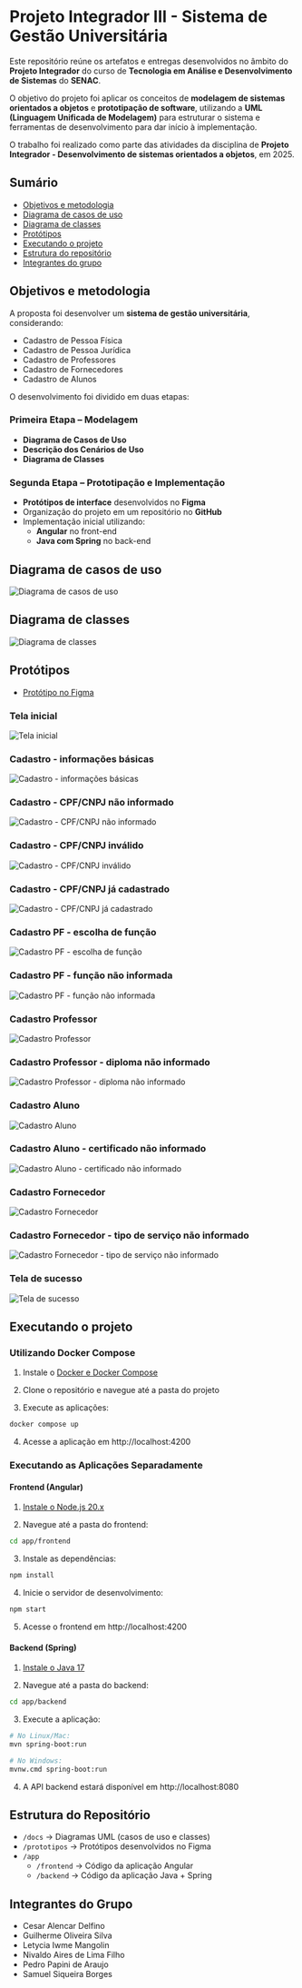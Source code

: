 # Projeto Integrador III - Sistema de Gestão Universitária

Este repositório reúne os artefatos e entregas desenvolvidos no âmbito do **Projeto Integrador** do curso de **Tecnologia em Análise e Desenvolvimento de Sistemas** do **SENAC**.

O objetivo do projeto foi aplicar os conceitos de **modelagem de sistemas orientados a objetos** e **prototipação de software**,
utilizando a **UML (Linguagem Unificada de Modelagem)** para estruturar o sistema e ferramentas de desenvolvimento para dar início à implementação.

O trabalho foi realizado como parte das atividades da disciplina de **Projeto Integrador - Desenvolvimento de sistemas orientados a objetos**, em 2025.

## Sumário

- [Objetivos e metodologia](#objetivos-e-metodologia)
- [Diagrama de casos de uso](#diagrama-de-casos-de-uso)
- [Diagrama de classes](#diagrama-de-classes)
- [Protótipos](#protótipos)
- [Executando o projeto](#executando-o-projeto)
- [Estrutura do repositório](#estrutura-do-repositório)
- [Integrantes do grupo](#integrantes-do-grupo)

## Objetivos e metodologia

A proposta foi desenvolver um **sistema de gestão universitária**, considerando:

- Cadastro de Pessoa Física
- Cadastro de Pessoa Jurídica
- Cadastro de Professores
- Cadastro de Fornecedores
- Cadastro de Alunos

O desenvolvimento foi dividido em duas etapas:

### Primeira Etapa – Modelagem

- **Diagrama de Casos de Uso**
- **Descrição dos Cenários de Uso**
- **Diagrama de Classes**

### Segunda Etapa – Prototipação e Implementação

- **Protótipos de interface** desenvolvidos no **Figma**
- Organização do projeto em um repositório no **GitHub**
- Implementação inicial utilizando:
  - **Angular** no front-end
  - **Java com Spring** no back-end

## Diagrama de casos de uso

![Diagrama de casos de uso](docs/diagrama_casos_de_uso.png)

## Diagrama de classes

![Diagrama de classes](docs/diagrama_classes.png)

## Protótipos

- [Protótipo no Figma](https://www.figma.com/design/hF6Qumy1BqxiQK9tT2HxZT/Projeto-Integrador--PI-?node-id=0-1&t=sD4js2QupqKqUeQx-1)

### Tela inicial

![Tela inicial](prototipos/tela_inicial.png)

### Cadastro - informações básicas

![Cadastro - informações básicas](prototipos/cadastro_pessoa.png)

### Cadastro - CPF/CNPJ não informado

![Cadastro - CPF/CNPJ não informado](prototipos/identificacao_nao_informado.png)

### Cadastro - CPF/CNPJ inválido

![Cadastro - CPF/CNPJ inválido](prototipos/identificao_invalido.png)

### Cadastro - CPF/CNPJ já cadastrado

![Cadastro - CPF/CNPJ já cadastrado](prototipos/ja_cadastrado.png)

### Cadastro PF - escolha de função

![Cadastro PF - escolha de função](prototipos/escolha_funcao.png)

### Cadastro PF - função não informada

![Cadastro PF - função não informada](prototipos/funcao_nao_informada.png)

### Cadastro Professor

![Cadastro Professor](prototipos/cadastro_professor.png)

### Cadastro Professor - diploma não informado

![Cadastro Professor - diploma não informado](prototipos/diploma_nao_informado.png)

### Cadastro Aluno

![Cadastro Aluno](prototipos/cadastro_aluno.png)

### Cadastro Aluno - certificado não informado

![Cadastro Aluno - certificado não informado](prototipos/certificado_nao_informado.png)

### Cadastro Fornecedor

![Cadastro Fornecedor](prototipos/cadastro_fornecedor.png)

### Cadastro Fornecedor - tipo de serviço não informado

![Cadastro Fornecedor - tipo de serviço não informado](prototipos/tipo_servico_nao_informado.png)

### Tela de sucesso

![Tela de sucesso](prototipos/tela_sucesso.png)

## Executando o projeto

### Utilizando Docker Compose

1. Instale o [Docker e Docker Compose](https://docs.docker.com/compose/install/)

2. Clone o repositório e navegue até a pasta do projeto

3. Execute as aplicações:

```bash
docker compose up
```

4. Acesse a aplicação em http://localhost:4200

### Executando as Aplicações Separadamente

#### Frontend (Angular)

1. [Instale o Node.js 20.x](https://nodejs.org/en/download)

2. Navegue até a pasta do frontend:

```bash
cd app/frontend
```

3. Instale as dependências:

```bash
npm install
```

4. Inicie o servidor de desenvolvimento:

```bash
npm start
```

5. Acesse o frontend em http://localhost:4200

#### Backend (Spring)

1. [Instale o Java 17](https://www.oracle.com/br/java/technologies/downloads/)

2. Navegue até a pasta do backend:

```bash
cd app/backend
```

3. Execute a aplicação:

```bash
# No Linux/Mac:
mvn spring-boot:run

# No Windows:
mvnw.cmd spring-boot:run
```

4. A API backend estará disponível em http://localhost:8080

## Estrutura do Repositório

- `/docs` → Diagramas UML (casos de uso e classes)
- `/prototipos` → Protótipos desenvolvidos no Figma
- `/app`
  - `/frontend` → Código da aplicação Angular
  - `/backend` → Código da aplicação Java + Spring

## Integrantes do Grupo

- Cesar Alencar Delfino
- Guilherme Oliveira Silva
- Letycia Iwme Mangolin
- Nivaldo Aires de Lima Filho
- Pedro Papini de Araujo
- Samuel Siqueira Borges
